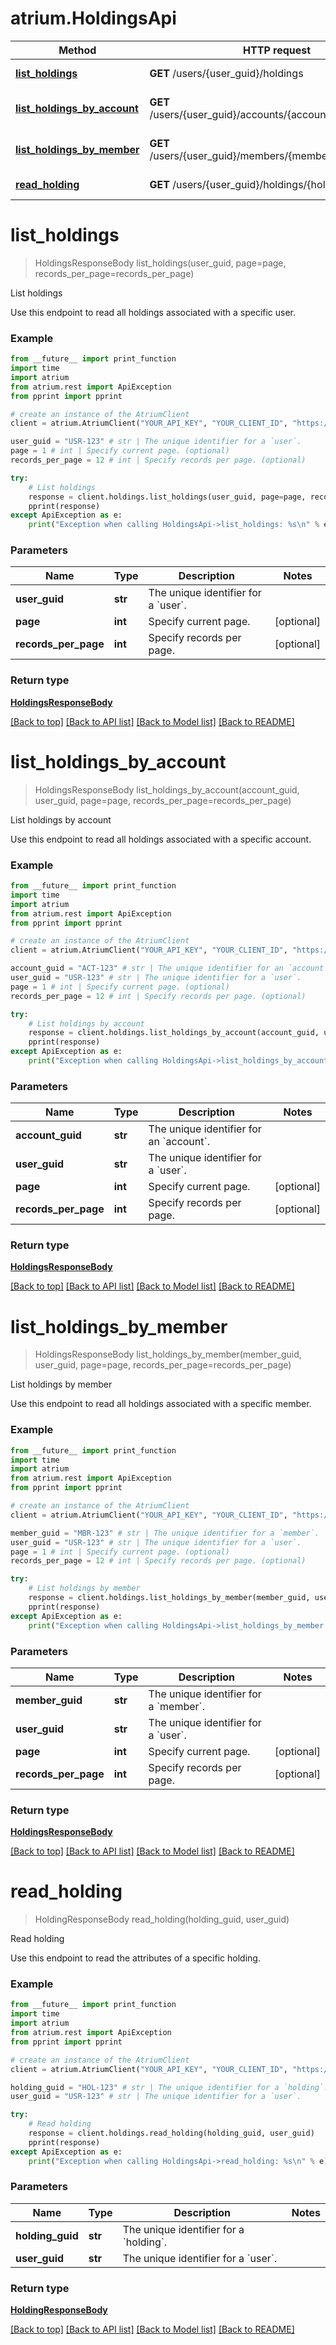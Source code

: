 # atrium.HoldingsApi

Method | HTTP request | Description
------------- | ------------- | -------------
[**list_holdings**](HoldingsApi.md#list_holdings) | **GET** /users/{user_guid}/holdings | List holdings
[**list_holdings_by_account**](HoldingsApi.md#list_holdings_by_account) | **GET** /users/{user_guid}/accounts/{account_guid}/holdings | List holdings by account
[**list_holdings_by_member**](HoldingsApi.md#list_holdings_by_member) | **GET** /users/{user_guid}/members/{member_guid}/holdings | List holdings by member
[**read_holding**](HoldingsApi.md#read_holding) | **GET** /users/{user_guid}/holdings/{holding_guid} | Read holding


# **list_holdings**
> HoldingsResponseBody list_holdings(user_guid, page=page, records_per_page=records_per_page)

List holdings

Use this endpoint to read all holdings associated with a specific user.

### Example
```python
from __future__ import print_function
import time
import atrium
from atrium.rest import ApiException
from pprint import pprint

# create an instance of the AtriumClient
client = atrium.AtriumClient("YOUR_API_KEY", "YOUR_CLIENT_ID", "https://vestibule.mx.com")

user_guid = "USR-123" # str | The unique identifier for a `user`.
page = 1 # int | Specify current page. (optional)
records_per_page = 12 # int | Specify records per page. (optional)

try:
    # List holdings
    response = client.holdings.list_holdings(user_guid, page=page, records_per_page=records_per_page)
    pprint(response)
except ApiException as e:
    print("Exception when calling HoldingsApi->list_holdings: %s\n" % e)
```

### Parameters

Name | Type | Description  | Notes
------------- | ------------- | ------------- | -------------
 **user_guid** | **str**| The unique identifier for a &#x60;user&#x60;. | 
 **page** | **int**| Specify current page. | [optional] 
 **records_per_page** | **int**| Specify records per page. | [optional] 

### Return type

[**HoldingsResponseBody**](HoldingsResponseBody.md)

[[Back to top]](#) [[Back to API list]](../README.md#documentation-for-api-endpoints) [[Back to Model list]](../README.md#documentation-for-models) [[Back to README]](../README.md)

# **list_holdings_by_account**
> HoldingsResponseBody list_holdings_by_account(account_guid, user_guid, page=page, records_per_page=records_per_page)

List holdings by account

Use this endpoint to read all holdings associated with a specific account.

### Example
```python
from __future__ import print_function
import time
import atrium
from atrium.rest import ApiException
from pprint import pprint

# create an instance of the AtriumClient
client = atrium.AtriumClient("YOUR_API_KEY", "YOUR_CLIENT_ID", "https://vestibule.mx.com")

account_guid = "ACT-123" # str | The unique identifier for an `account`.
user_guid = "USR-123" # str | The unique identifier for a `user`.
page = 1 # int | Specify current page. (optional)
records_per_page = 12 # int | Specify records per page. (optional)

try:
    # List holdings by account
    response = client.holdings.list_holdings_by_account(account_guid, user_guid, page=page, records_per_page=records_per_page)
    pprint(response)
except ApiException as e:
    print("Exception when calling HoldingsApi->list_holdings_by_account: %s\n" % e)
```

### Parameters

Name | Type | Description  | Notes
------------- | ------------- | ------------- | -------------
 **account_guid** | **str**| The unique identifier for an &#x60;account&#x60;. | 
 **user_guid** | **str**| The unique identifier for a &#x60;user&#x60;. | 
 **page** | **int**| Specify current page. | [optional] 
 **records_per_page** | **int**| Specify records per page. | [optional] 

### Return type

[**HoldingsResponseBody**](HoldingsResponseBody.md)

[[Back to top]](#) [[Back to API list]](../README.md#documentation-for-api-endpoints) [[Back to Model list]](../README.md#documentation-for-models) [[Back to README]](../README.md)

# **list_holdings_by_member**
> HoldingsResponseBody list_holdings_by_member(member_guid, user_guid, page=page, records_per_page=records_per_page)

List holdings by member

Use this endpoint to read all holdings associated with a specific member.

### Example
```python
from __future__ import print_function
import time
import atrium
from atrium.rest import ApiException
from pprint import pprint

# create an instance of the AtriumClient
client = atrium.AtriumClient("YOUR_API_KEY", "YOUR_CLIENT_ID", "https://vestibule.mx.com")

member_guid = "MBR-123" # str | The unique identifier for a `member`.
user_guid = "USR-123" # str | The unique identifier for a `user`.
page = 1 # int | Specify current page. (optional)
records_per_page = 12 # int | Specify records per page. (optional)

try:
    # List holdings by member
    response = client.holdings.list_holdings_by_member(member_guid, user_guid, page=page, records_per_page=records_per_page)
    pprint(response)
except ApiException as e:
    print("Exception when calling HoldingsApi->list_holdings_by_member: %s\n" % e)
```

### Parameters

Name | Type | Description  | Notes
------------- | ------------- | ------------- | -------------
 **member_guid** | **str**| The unique identifier for a &#x60;member&#x60;. | 
 **user_guid** | **str**| The unique identifier for a &#x60;user&#x60;. | 
 **page** | **int**| Specify current page. | [optional] 
 **records_per_page** | **int**| Specify records per page. | [optional] 

### Return type

[**HoldingsResponseBody**](HoldingsResponseBody.md)

[[Back to top]](#) [[Back to API list]](../README.md#documentation-for-api-endpoints) [[Back to Model list]](../README.md#documentation-for-models) [[Back to README]](../README.md)

# **read_holding**
> HoldingResponseBody read_holding(holding_guid, user_guid)

Read holding

Use this endpoint to read the attributes of a specific holding.

### Example
```python
from __future__ import print_function
import time
import atrium
from atrium.rest import ApiException
from pprint import pprint

# create an instance of the AtriumClient
client = atrium.AtriumClient("YOUR_API_KEY", "YOUR_CLIENT_ID", "https://vestibule.mx.com")

holding_guid = "HOL-123" # str | The unique identifier for a `holding`.
user_guid = "USR-123" # str | The unique identifier for a `user`.

try:
    # Read holding
    response = client.holdings.read_holding(holding_guid, user_guid)
    pprint(response)
except ApiException as e:
    print("Exception when calling HoldingsApi->read_holding: %s\n" % e)
```

### Parameters

Name | Type | Description  | Notes
------------- | ------------- | ------------- | -------------
 **holding_guid** | **str**| The unique identifier for a &#x60;holding&#x60;. | 
 **user_guid** | **str**| The unique identifier for a &#x60;user&#x60;. | 

### Return type

[**HoldingResponseBody**](HoldingResponseBody.md)

[[Back to top]](#) [[Back to API list]](../README.md#documentation-for-api-endpoints) [[Back to Model list]](../README.md#documentation-for-models) [[Back to README]](../README.md)

